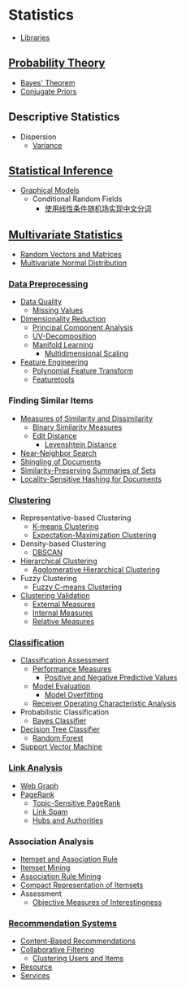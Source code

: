 # Statistics
- [Libraries](Libraries.md)

## [Probability Theory](Probability/README.md)
- [Bayes' Theorem](Probability/Bayes'%20Theorem.md)
- [Conjugate Priors](Probability/Conjugate%20Priors.md)

## Descriptive Statistics
- Dispersion
  - [Variance](Descriptive/Dispersion/Variance.md)

## [Statistical Inference](Inference/README.md)
- [Graphical Models](Inference/Graphical/README.md)
  - Conditional Random Fields
    - [使用线性条件随机场实现中文分词](Inference/Graphical/CRF/使用线性条件随机场实现中文分词.md)

## [Multivariate Statistics](Multivariate/README.md)
- [Random Vectors and Matrices](Multivariate/Random%20Vectors%20and%20Matrices.md)
- [Multivariate Normal Distribution](Multivariate/Multivariate%20Normal%20Distribution.md)

### [Data Preprocessing](Multivariate/Data%20Preprocessing/README.md)
- [Data Quality](Multivariate/Data%20Preprocessing/Data%20Quality/README.md)
  - [Missing Values](Multivariate/Data%20Preprocessing/Data%20Quality/Missing%20Values.md)
- [Dimensionality Reduction](Multivariate/Data%20Preprocessing/Dimensionality%20Reduction/README.md)
  - [Principal Component Analysis](Multivariate/Data%20Preprocessing/Dimensionality%20Reduction/Principal%20Component%20Analysis.md)
  - [UV-Decomposition](Multivariate/Data%20Preprocessing/Dimensionality%20Reduction/UV-Decomposition.md)
  - [Manifold Learning](Multivariate/Data%20Preprocessing/Dimensionality%20Reduction/Manifold%20Learning/README.md)
    - [Multidimensional Scaling](Multivariate/Data%20Preprocessing/Dimensionality%20Reduction/Manifold%20Learning/Multidimensional%20Scaling.md)
- [Feature Engineering](Multivariate/Data%20Preprocessing/Feature%20Engineering/README.md)
  - [Polynomial Feature Transform](Multivariate/Data%20Preprocessing/Feature%20Engineering/Polynomial%20Feature%20Transform.md)
  - [Featuretools](Multivariate/Data%20Preprocessing/Feature%20Engineering/Featuretools.md)

### Finding Similar Items
- [Measures of Similarity and Dissimilarity](Multivariate/Finding%20Similar%20Items/Measures%20of%20Similarity%20and%20Dissimilarity.md)
  - [Binary Similarity Measures](Multivariate/Finding%20Similar%20Items/Binary%20Similarity%20Measures.md)
  - [Edit Distance](Multivariate/Finding%20Similar%20Items/Edit%20Distance/README.md)
    - [Levenshtein Distance](Multivariate/Finding%20Similar%20Items/Edit%20Distance/Levenshtein%20Distance.md)
- [Near-Neighbor Search](Multivariate/Finding%20Similar%20Items/Near-Neighbor%20Search.md)
- [Shingling of Documents](Multivariate/Finding%20Similar%20Items/Shingling%20of%20Documents.md)
- [Similarity-Preserving Summaries of Sets](Multivariate/Finding%20Similar%20Items/Similarity-Preserving%20Summaries%20of%20Sets.md)
- [Locality-Sensitive Hashing for Documents](Multivariate/Finding%20Similar%20Items/Locality-Sensitive%20Hashing%20for%20Documents.md)

### [Clustering](Multivariate/Clustering/README.md)
- Representative-based Clustering
  - [K-means Clustering](Multivariate/Clustering/Representative-based/K-means.md)
  - [Expectation-Maximization Clustering](Multivariate/Clustering/Representative-based/Expectation-Maximization%20Clustering.md)
- Density-based Clustering
  - [DBSCAN](Multivariate/Clustering/Density-based/DBSCAN.md)
- [Hierarchical Clustering](Multivariate/Clustering/Hierarchical/README.md)
  - [Agglomerative Hierarchical Clustering](Multivariate/Clustering/Hierarchical/Agglomerative%20Hierarchical%20Clustering.md)
- Fuzzy Clustering
  - [Fuzzy C-means Clustering](Multivariate/Clustering/Fuzzy/Fuzzy%20C-means%20Clustering.md)
- [Clustering Validation](Multivariate/Clustering/Validation/README.md)
  - [External Measures](Multivariate/Clustering/Validation/External%20Measures.md)
  - [Internal Measures](Multivariate/Clustering/Validation/Internal%20Measures.md)
  - [Relative Measures](Multivariate/Clustering/Validation/Relative%20Measures.md)

### [Classification](Multivariate/Classification/README.md)
- [Classification Assessment](Multivariate/Classification/Classification%20Assessment/README.md)
  - [Performance Measures](Multivariate/Classification/Classification%20Assessment/Performance%20Measures.md)
    - [Positive and Negative Predictive Values](Multivariate/Classification/Classification%20Assessment/Positive%20and%20Negative%20Predictive%20Values.md)
  - [Model Evaluation](Multivariate/Classification/Classification%20Assessment/Model%20Evaluation.md)
    - [Model Overfitting](Multivariate/Classification/Classification%20Assessment/Model%20Overfitting.md)
  - [Receiver Operating Characteristic Analysis](Multivariate/Classification/Classification%20Assessment/Receiver%20Operating%20Characteristic%20Analysis.md)
- Probabilistic Classification
  - [Bayes Classifier](Multivariate/Classification/Probabilistic/Bayes%20Classifier.md)
- [Decision Tree Classifier](Multivariate/Classification/Decision%20Tree%20Classifier/README.md)
  - [Random Forest](Multivariate/Classification/Decision%20Tree%20Classifier/Random%20Forest.md)
- [Support Vector Machine](Multivariate/Classification/Support%20Vector%20Machine/README.md)

### [Link Analysis](Multivariate/Link%20Analysis/README.md)
- [Web Graph](Multivariate/Link%20Analysis/Web%20Graph.md)
- [PageRank](Multivariate/Link%20Analysis/PageRank/README.md)
  - [Topic-Sensitive PageRank](Multivariate/Link%20Analysis/PageRank/Topic-Sensitive%20PageRank.md)
  - [Link Spam](Multivariate/Link%20Analysis/PageRank/Link%20Spam.md)
  - [Hubs and Authorities](Multivariate/Link%20Analysis/PageRank/Hubs%20and%20Authorities.md)

### Association Analysis
- [Itemset and Association Rule](Multivariate/Association%20Analysis/Itemset%20and%20Association%20Rule.md)
- [Itemset Mining](Multivariate/Association%20Analysis/Itemset%20Mining.md)
- [Association Rule Mining](Multivariate/Association%20Analysis/Association%20Rule%20Mining.md)
- [Compact Representation of Itemsets](Multivariate/Association%20Analysis/Compact%20Representation%20of%20Itemsets.md)
- Assessment
  - [Objective Measures of Interestingness](Multivariate/Association%20Analysis/Assessment/Objective%20Measures%20of%20Interestingness.md)

### [Recommendation Systems](Multivariate/Recommendation%20Systems/README.md)
- [Content-Based Recommendations](Multivariate/Recommendation%20Systems/Content-Based%20Recommendations/README.md)
- [Collaborative Filtering](Multivariate/Recommendation%20Systems/Collaborative%20Filtering/README.md)
  - [Clustering Users and Items](Multivariate/Recommendation%20Systems/Collaborative%20Filtering/Clustering%20Users%20and%20Items.md)
- [Resource](Multivariate/Recommendation%20Systems/Resource.md)
- [Services](Multivariate/Recommendation%20Systems/Services.md)
